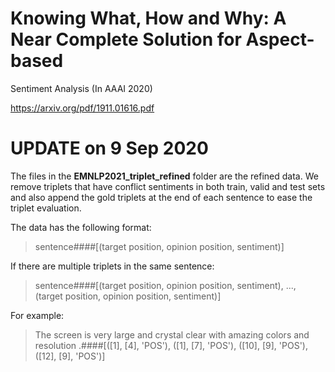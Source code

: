 
# Knowing What, How and Why: A Near Complete Solution for Aspect-based
Sentiment Analysis (In AAAI 2020)

https://arxiv.org/pdf/1911.01616.pdf

# UPDATE on 9 Sep 2020
The files in the **EMNLP2021_triplet_refined** folder are the refined data. We remove triplets that have conflict sentiments in both train, valid and test sets and also append the gold triplets at the end of each sentence to ease the triplet evaluation.

The data has the following format: 

> sentence####[(target position, opinion position, sentiment)]

If there are multiple triplets in the same sentence:

> sentence####[(target position, opinion position, sentiment), ..., (target position, opinion position, sentiment)]

For example:

> The screen is very large and crystal clear with amazing colors and resolution .####[([1], [4], 'POS'), ([1], [7], 'POS'), ([10], [9], 'POS'), ([12], [9], 'POS')]
